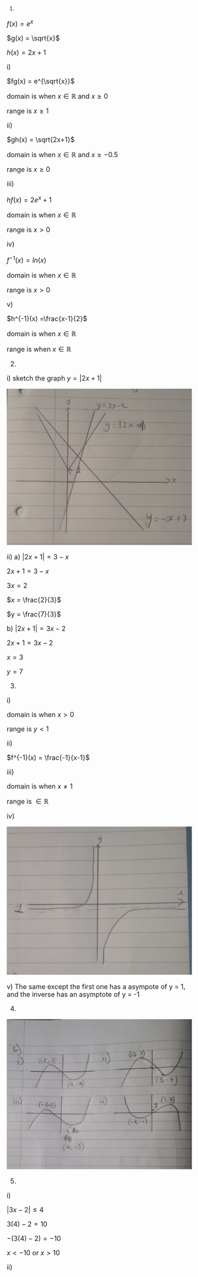 1)

<font size =4>

$f(x) = e^x$

$g(x) = \sqrt{x}$

$h(x) = 2x + 1$

i) 

$fg(x) = e^{\sqrt{x}}$

domain is when $x \in \mathbb{R}$ and $x \geq 0$ 

range is $x \geq 1$

ii)

$gh(x) = \sqrt{2x+1}$

domain is when $x \in \mathbb{R}$ and $x \geq -0.5$

range is $x \geq 0$

iii) 

$hf(x) = 2e^x + 1$

domain is when $x \in \mathbb{R}$

range is $x > 0$

iv)

$f^{-1}(x) = ln (x)$

domain is when $x \in \mathbb{R}$

range is $x > 0$

v)

$h^{-1}(x) =\frac{x-1}{2}$

domain is when $x \in \mathbb{R}$

range is when $x \in \mathbb{R}$

2)

i) sketch the graph $y = |2x+1|$

![](graph.jpg)

ii)
a) $|2x + 1| = 3-x$

$2x + 1 = 3-x$

$3x = 2$

$x = \frac{2}{3}$

$y = \frac{7}{3}$


b) $|2x + 1| = 3x -2$

$2x + 1 = 3x -2$

$x = 3$

$y = 7$

3)
i) 

domain is when $x > 0$

range is $y < 1$ 

ii)

$f^{-1}(x) = \frac{-1}{x-1}$

iii)

domain is when $x \neq 1$

range is $\in \mathbb{R}$

iv)

![](graph2.jpg)

v) The same except the first one has a asympote of y = 1, and the inverse has an asymptote of y = -1

4)

![](graph3.jpg)

5)
i)

$|3x-2| \leq 4$

$3(4)-2 = 10$

$-(3(4)-2) = -10$

$x < -10$ or $x > 10$

ii)


